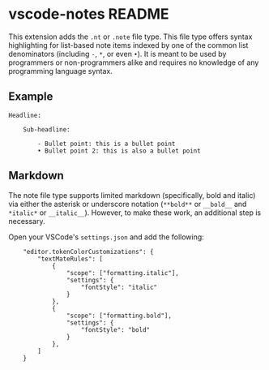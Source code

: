 # vscode-notes README

This extension adds the `.nt` or `.note` file type. This file type offers syntax highlighting for list-based note items indexed by one of the common list denominators (including `-`, `*`, or even `•`). It is meant to be used by programmers or non-programmers alike and requires no knowledge of any programming language syntax.

## Example

```
Headline:

    Sub-headline:

        - Bullet point: this is a bullet point
        • Bullet point 2: this is also a bullet point
```

## Markdown

The note file type supports limited markdown (specifically, bold and italic) via either the asterisk or underscore notation (`**bold**` or `__bold__` and `*italic*` or `__italic__`). However, to make these work, an additional step is necessary.

Open your VSCode's `settings.json` and add the following:

```
    "editor.tokenColorCustomizations": {
        "textMateRules": [
            {
                "scope": ["formatting.italic"],
                "settings": {
                    "fontStyle": "italic"
                }
            },
            {
                "scope": ["formatting.bold"],
                "settings": {
                    "fontStyle": "bold"
                }
            },
        ]
    }
```